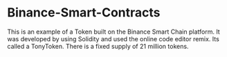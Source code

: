 # Binance-Smart-Contracts
This is an example of a Token built on the Binance Smart Chain platform. 
It was developed by using Solidity and used the online code editor remix.
Its called a TonyToken.
There is a fixed supply of 21 million tokens.
